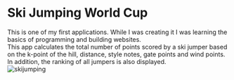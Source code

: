 # Ski Jumping World Cup
This is one of my first applications. While I was creating it I was learning the basics of programming and building websites.<br />
This app calculates the total number of points scored by a ski jumper based on the k-point of the hill, distance, style notes, gate points and wind points. In addition, the ranking of all jumpers is also displayed.<br />
![skijumping](https://user-images.githubusercontent.com/80048198/228011523-b6b3f9fd-893a-4d9d-9c72-9ce7b7f25515.jpg)
